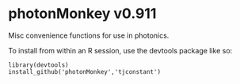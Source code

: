 photonMonkey v0.911
============

Misc convenience functions for use in photonics. 

To install from within an R session, use the devtools package like so:
```
library(devtools)
install_github('photonMonkey','tjconstant')
```
